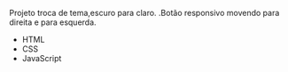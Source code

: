 Projeto troca de tema,escuro para claro.
.Botão responsivo movendo para direita e para esquerda.
- HTML
- CSS
- JavaScript